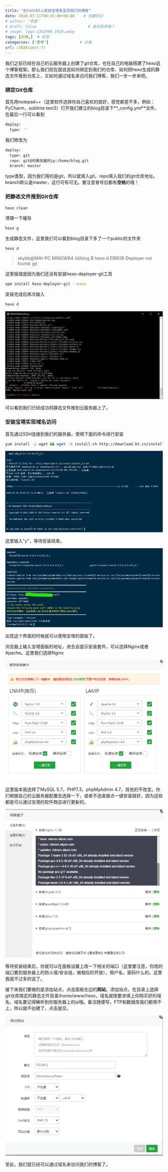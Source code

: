 ```yaml
---
title: "在CentOS上安装宝塔来呈现我们的博客"
date: 2020-07-11T00:35:00+08:00    # 创建时间
# author: "老麦"
# draft: false                       # 是否是草稿？
# image: logo-1342690_1920.webp
tags: [折腾,]  # 标签
categories: ["思考"]              # 分类
url: /2020/post-7/
---
```


我们之前已经在自己的云服务器上创建了git仓库，也在自己的电脑搭建了hexo这个博客框架。那么我们现在就说说如何绑定到我们的仓库、如何把hexo生成的静态文件推到仓库上，又如何通过域名来访问我们博客，我们一步一步来吧。

### 绑定Git仓库

首先用notepad++（这里软件选择你自己喜欢的就好，感觉都差不多，例如：PyCharm，sublime text3）打开我们建立的blog目录下**_config.yml**文件，在最后一行可以看到

```bash
deploy:
  type: ''
```

我们修改为

```bash
deploy:
  type: git
  repo: git@你服务器的ip:/home/blog.git
  branch: master
```

type类型，因为我们用的是git，所以就填入git。repo填入我们的git仓库地址。branch默认是master，这行可有可无。要注意冒号后都有**空格**的哦！

### 把静态文件推到Git仓库

```bash
hexo clean
```

清理一下缓存

```bash
hexo g
```

生成静态文件，这里我们可以看到blog目录下多了一个public的文件夹

```bash
hexo d
```

> skybb@MAI-PC MINGW64 /d/blog
> $ hexo d
> ERROR Deployer not found: git

这里报错是因为我们还没有安装hexo-deployer-git工具

```bash
npm install hexo-deployer-git --save
```

安装完成后再次输入

```bash
hexo d
```

![](post/laomai/2023/02/27/163fc199a7fe18-1.webp)

可以看到我们已经成功将静态文件推到云服务器上了。

### 安装宝塔实现域名访问

首先通过SSH连接到我们的服务器，使用下面的命令进行安装

```bash
yum install -y wget && wget -O install.sh http://download.bt.cn/install/install_6.0.sh && sh install.sh
```

![](post/laomai/2023/02/27/163fc199a8a275-1.webp)

这里输入"y"，等待安装结束。

![](post/laomai/2023/02/27/163fc199a90f70-1.webp)

出现这个界面的时候就可以使用宝塔的面板了。

浏览器上输入宝塔面板的地址，进去会提示安装套件，可以选择Nginx或者Apache。这里我们选择Nginx

![](post/laomai/2023/02/27/163fc199a99caf-1.webp)

这里版本我选择了MySQL 5.7，PHP7.3，phpMyAdmin 4.7，其他的不改变。你们根据自己的云服务器配置去选择一下，或者不选直接点一键安装就好，因为这些都是可以通过宝塔的软件商店进行更新的。

![](post/laomai/2023/02/27/163fc199aa0eb7-1.webp)

等待安装结束后，你就可以在面板设置上改一下相关的端口（这里要注意，你改的端口要到服务器上的防火墙/安全组，做相应的开放），用户名，密码什么的，这里我就不过多的说了。

接下来我们要做的是添加站点，点击面板左边的**网站**，添加站点，在目录上选择git仓库绑定的静态文件目录/home/www/hexo，域名就按要求填上你购买好的域名，域名要记得解析到你服务器上的ip哦。备注随便写，FTP和数据库我们都用不上，所以就不创建了，点击提交。

![](post/laomai/2023/02/27/163fc199aa8544-1.webp)

至此，我们就已经可以通过域名来访问我们的博客了。
